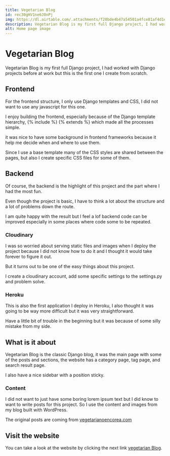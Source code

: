 ```yaml
---
title: Vegetarian Blog
id: rec30gHV1ne6J0nPj
img: https://dl.airtable.com/.attachments/f20bde4b47a54501a4fce81af4d1e6d2/0c95d000/wiki_food.png
description: Vegetarian Blog is my first full Django project, I had worked with Django projects before at work but this is the first one I create from scratch.
alt: Home page image
---
```


# Vegetarian Blog

Vegetarian Blog is my first full Django project, I had worked with Django projects before at work but this is the first one I create from scratch.

## Frontend

For the frontend structure, I only use Django templates and CSS, I did not want to use any javascript for this one.

I enjoy building the frontend, especially because of the Django template hierarchy,  {% include %}   {% extends %}  which made all the processes simple.

it was nice to have some background in frontend frameworks because it help me decide when and where to use them.

Since I use a base template many of the CSS styles are shared between the pages, but also I create specific CSS files for some of them.

## Backend

Of course, the backend is the highlight of this project and the part where I had the most fun.

Even though the project is basic, I have to think a lot about the structure and a lot of problems down the route.

I am quite happy with the result but I feel a lof backend code can be improved especially in some places where code some to be repeated.

### Cloudinary

I was so worried about serving static files and images when I deploy the project because I did not know how to do it and I thought it would take forever to figure it out.

But it turns out to be one of the easy things about this project.

I create a cloudinary account, add some specific settings to the settings.py and problem solve.

### Heroku

This is also the first application I deploy in Heroku, I also thought it was going to be way more difficult but it was very straightforward.

Have a little bit of trouble in the beginning but it was because of some silly mistake from my side.

## What is it about
Vegetarian Blog is the classic Django blog, it was the main page with some of the posts and sections, the website has a category page, tag page, and search result page.

I also have a nice sidebar with a position sticky.

### Content

I did not want to just have some boring lorem ipsum text but I did know to want to write posts for this project. So I use the content and images from my blog built with WordPress.

The original posts are coming from [vegetarianoencorea.com](https://vegetarianoencorea.com/)

## Visit the website

You can take a look at the website by clicking the next link [vegetarian Blog](https://vegetarian-blog.herokuapp.com/post/un-lugar-llamado-salady/).
